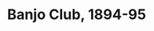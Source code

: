 ---
_date: circa 1896
derivativo_link: https://derivativo-1.library.columbia.edu/iiif/2/cul:d7wm37pw04/
dlc_link: https://dlc.library.columbia.edu/catalog/cul:v15dv41p69
format: photographs
iiif_json: https://derivativo-1.library.columbia.edu/iiif/2/cul:d7wm37pw04/info.json
name: Pach Brothers (Firm)
native_jpg: https://derivativo-1.library.columbia.edu/iiif/2/cul:d7wm37pw04/full/!768,768/0/native.jpg
shelf_location: OS 17
subjects: College musicals; Banjoists; Columbia University
summary: 
title: Banjo Club, 1894-95
layout: photo-page
---